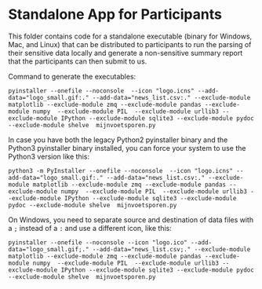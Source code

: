 # Standalone App for Participants

This folder contains code for a standalone executable (binary for Windows, Mac, and Linux) that can be distributed to participants to run the parsing of their sensitive data locally and generate a non-sensitive summary report that the participants can then submit to us.


Command to generate the executables:

`pyinstaller --onefile --noconsole  --icon "logo.icns" --add-data="logo_small.gif:." --add-data="news_list.csv:." --exclude-module matplotlib --exclude-module zmq --exclude-module pandas --exclude-module numpy  --exclude-module PIL  --exclude-module urllib3 --exclude-module IPython --exclude-module sqlite3 --exclude-module pydoc --exclude-module shelve  mijnvoetsporen.py`

In case you have both the legacy Python2 pyinstaller binary and the Python3 pyinstaller binary installed, you can force your system to use the Python3 version like this:

`python3 -m PyInstaller --onefile --noconsole  --icon "logo.icns" --add-data="logo_small.gif:." --add-data="news_list.csv:." --exclude-module matplotlib --exclude-module zmq --exclude-module pandas --exclude-module numpy  --exclude-module PIL  --exclude-module urllib3 --exclude-module IPython --exclude-module sqlite3 --exclude-module pydoc --exclude-module shelve  mijnvoetsporen.py`

On Windows, you need to separate source and destination of data files with a `;` instead of a `:` and use a different icon, like this:

`pyinstaller --onefile --noconsole --icon "logo.ico" --add-data="logo_small.gif;." --add-data="news_list.csv;." --exclude-module matplotlib --exclude-module zmq --exclude-module pandas --exclude-module numpy  --exclude-module PIL  --exclude-module urllib3 --exclude-module IPython --exclude-module sqlite3 --exclude-module pydoc --exclude-module shelve  mijnvoetsporen.py`
